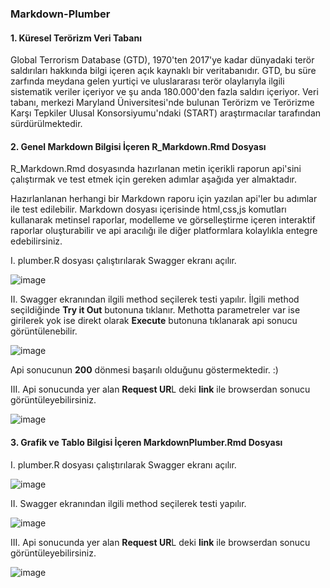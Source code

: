 ### Markdown-Plumber

#### 1. Küresel Terörizm Veri Tabanı
Global Terrorism Database (GTD), 1970'ten 2017'ye kadar dünyadaki terör saldırıları hakkında bilgi içeren açık kaynaklı bir veritabanıdır. GTD, bu süre zarfında meydana gelen yurtiçi ve uluslararası terör olaylarıyla ilgili sistematik veriler içeriyor ve şu anda 180.000'den fazla saldırı içeriyor. Veri tabanı, merkezi Maryland Üniversitesi'nde bulunan Terörizm ve Terörizme Karşı Tepkiler Ulusal Konsorsiyumu'ndaki (START) araştırmacılar tarafından sürdürülmektedir.

#### 2. Genel Markdown Bilgisi İçeren **R_Markdown.Rmd** Dosyası

R_Markdown.Rmd dosyasında hazırlanan metin içerikli raporun api'sini çalıştırmak ve test etmek için gereken adımlar aşağıda yer almaktadır.

Hazırlanlanan herhangi bir Markdown raporu için yazılan api'ler bu adımlar ile test edilebilir. Markdown dosyası içerisinde html,css,js komutları kullanarak metinsel raporlar, modelleme ve görselleştirme içeren interaktif raporlar oluşturabilir ve api aracılığı ile diğer platformlara kolaylıkla entegre edebilirsiniz. 

I. plumber.R dosyası çalıştırılarak Swagger ekranı açılır.

![image](https://user-images.githubusercontent.com/61660262/134004410-a2c02f0b-de4c-4e7c-8d80-9a36020cfedb.png)

II. Swagger ekranından ilgili method seçilerek testi yapılır. İlgili method seçildiğinde **Try it Out** butonuna tıklanır. Methotta parametreler var ise girilerek yok ise direkt olarak **Execute** butonuna tıklanarak api sonucu görüntülenebilir.

![image](https://user-images.githubusercontent.com/61660262/134004835-da8604d0-ab24-4d99-a563-86fe2a47aa83.png)

Api sonucunun **200** dönmesi başarılı olduğunu göstermektedir. :)

III. Api sonucunda yer alan **Request UR**L deki **link** ile browserdan sonucu görüntüleyebilirsiniz.

![image](https://user-images.githubusercontent.com/61660262/134005123-c5311845-2758-486c-a778-d7b04b54fe40.png)


#### 3. Grafik ve Tablo Bilgisi İçeren **MarkdownPlumber.Rmd** Dosyası

I. plumber.R dosyası çalıştırılarak Swagger ekranı açılır.

![image](https://user-images.githubusercontent.com/61660262/134004410-a2c02f0b-de4c-4e7c-8d80-9a36020cfedb.png)

II. Swagger ekranından ilgili method seçilerek testi yapılır.

![image](https://user-images.githubusercontent.com/61660262/134019149-3f860397-2ce7-413c-8ab4-417439c788f7.png)

III. Api sonucunda yer alan **Request UR**L deki **link** ile browserdan sonucu görüntüleyebilirsiniz.

![image](https://user-images.githubusercontent.com/61660262/134018607-eb76ab2e-d666-422f-83d1-6b4b57942013.png)

